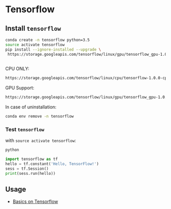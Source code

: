 # Tensorflow


## Install `tensorflow`
```sh
conda create -n tensorflow python=3.5
source activate tensorflow
pip install --ignore-installed --upgrade \
 https://storage.googleapis.com/tensorflow/linux/gpu/tensorflow_gpu-1.0.0-cp35-cp35m-linux_x86_64.whl
 
```
CPU ONLY:
```sh
https://storage.googleapis.com/tensorflow/linux/cpu/tensorflow-1.0.0-cp35-cp35m-linux_x86_64.whl
```
GPU Support:
```sh
https://storage.googleapis.com/tensorflow/linux/gpu/tensorflow_gpu-1.0.0-cp35-cp35m-linux_x86_64.whl

```
In case of uninstallation:
```sh
conda env remove -n tensorflow
```

### Test `tensorflow`

with `source activate tensorflow`:
```sh
python
```
```py
import tensorflow as tf
hello = tf.constant('Hello, TensorFlow!')
sess = tf.Session()
print(sess.run(hello))

```

## Usage
* [Basics on Tensorflow](https://github.com/dawkiny/Tensorflow/blob/master/scripts/basic.md)
